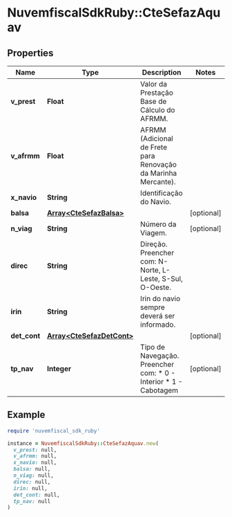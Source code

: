 # NuvemfiscalSdkRuby::CteSefazAquav

## Properties

| Name | Type | Description | Notes |
| ---- | ---- | ----------- | ----- |
| **v_prest** | **Float** | Valor da Prestação Base de Cálculo do AFRMM. |  |
| **v_afrmm** | **Float** | AFRMM (Adicional de Frete para Renovação da Marinha Mercante). |  |
| **x_navio** | **String** | Identificação do Navio. |  |
| **balsa** | [**Array&lt;CteSefazBalsa&gt;**](CteSefazBalsa.md) |  | [optional] |
| **n_viag** | **String** | Número da Viagem. | [optional] |
| **direc** | **String** | Direção.  Preencher com: N-Norte, L-Leste, S-Sul, O-Oeste. |  |
| **irin** | **String** | Irin do navio sempre deverá ser informado. |  |
| **det_cont** | [**Array&lt;CteSefazDetCont&gt;**](CteSefazDetCont.md) |  | [optional] |
| **tp_nav** | **Integer** | Tipo de Navegação.  Preencher com:  * 0 - Interior  * 1 - Cabotagem | [optional] |

## Example

```ruby
require 'nuvemfiscal_sdk_ruby'

instance = NuvemfiscalSdkRuby::CteSefazAquav.new(
  v_prest: null,
  v_afrmm: null,
  x_navio: null,
  balsa: null,
  n_viag: null,
  direc: null,
  irin: null,
  det_cont: null,
  tp_nav: null
)
```

